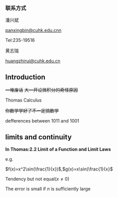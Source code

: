 ### 联系方式
潘兴斌

panxingbin@cuhk.edu.cnn

Tel:235-19516

黄志瑞

huangzhirui@cuhk.edu.cn

## Introduction
~~一堆废话~~
~~大一开设微积分的奇怪原因~~

Thomas Calculus

~~你数学学好了不一定搞数学~~

defferences between 1011 and 1001

## limits and continuity

**In Thomas:2.2 Limit of a Function and Limit Laws**

e.g.

$f(x)=x^2\sin(\frac{1}{x})$,$g(x)=x\sin(\frac{1}{x}$

Tendency but not equal($x\neq 0$)

The error is small if $n$ is sufficiently large



